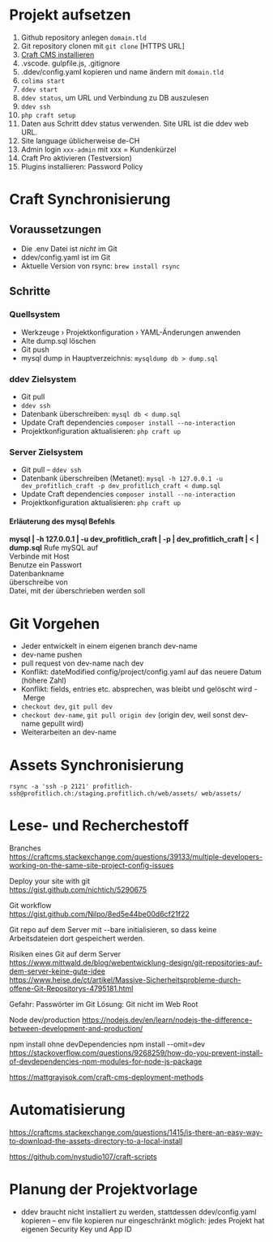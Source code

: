 # Projekt aufsetzen

1. Github repository anlegen `domain.tld`
2. Git repository clonen mit `git clone` [HTTPS URL]
3. [Craft CMS installieren](https://craftcms.com/docs/4.x/installation.html) 
4. .vscode. gulpfile.js, .gitignore
5. .ddev/config.yaml kopieren und name ändern mit `domain.tld`
6. `colima start`
7. `ddev start`
8. `ddev status`, um URL und Verbindung zu DB auszulesen
9.  `ddev ssh`
10.  `php craft setup`
11. Daten aus Schritt ddev status verwenden. Site URL ist die ddev web URL.
12. Site language üblicherweise de-CH
13. Admin login `xxx-admin` mit xxx = Kundenkürzel
14. Craft Pro aktivieren (Testversion)
15. Plugins installieren: Password Policy


# Craft Synchronisierung

## Voraussetzungen
- Die .env Datei ist _nicht_ im Git
- ddev/config.yaml ist im Git
- Aktuelle Version von rsync: `brew install rsync`

## Schritte

### Quellsystem
- Werkzeuge › Projektkonfiguration › YAML-Änderungen anwenden
- Alte dump.sql löschen
- Git push
- mysql dump in Hauptverzeichnis: `mysqldump db > dump.sql`

### ddev Zielsystem 
- Git pull
- `ddev ssh`
- Datenbank überschreiben: `mysql db < dump.sql`
- Update Craft dependencies `composer install --no-interaction`
- Projektkonfiguration aktualisieren: `php craft up`

### Server Zielsystem 
- Git pull 
– `ddev ssh`
- Datenbank überschreiben (Metanet): `mysql -h 127.0.0.1 -u dev_profitlich_craft -p dev_profitlich_craft < dump.sql`
- Update Craft dependencies `composer install --no-interaction`
- Projektkonfiguration aktualisieren: `php craft up`

#### Erläuterung des mysql Befehls
**mysql | -h 127.0.0.1 | -u dev_profitlich_craft | -p | dev_profitlich_craft | < | dump.sql**
Rufe mySQL auf  
Verbinde mit Host  
Benutze ein Passwort  
Datenbankname  
überschreibe von  
Datei, mit der überschrieben werden soll


# Git Vorgehen
- Jeder entwickelt in einem eigenen branch dev-name
- dev-name pushen
- pull request von dev-name nach dev
- Konflikt: dateModified config/project/config.yaml auf das neuere Datum (höhere Zahl)
- Konflikt: fields, entries etc. absprechen, was bleibt und gelöscht wird
- Merge
- `checkout dev`, `git pull dev`
- `checkout dev-name`, `git pull origin dev` (origin dev, weil sonst dev-name gepullt wird)
- Weiterarbeiten an dev-name


# Assets Synchronisierung

    rsync -a 'ssh -p 2121' profitlich-ssh@profitlich.ch:/staging.profitlich.ch/web/assets/ web/assets/


# Lese- und Recherchestoff

Branches  
https://craftcms.stackexchange.com/questions/39133/multiple-developers-working-on-the-same-site-project-config-issues

Deploy your site with git  
https://gist.github.com/nichtich/5290675

Git workflow  
https://gist.github.com/Nilpo/8ed5e44be00d6cf21f22

Git repo auf dem Server mit --bare initialisieren, so dass keine Arbeitsdateien dort gespeichert werden.

Risiken eines Git auf derm Server  
https://www.mittwald.de/blog/webentwicklung-design/git-repositories-auf-dem-server-keine-gute-idee  
https://www.heise.de/ct/artikel/Massive-Sicherheitsprobleme-durch-offene-Git-Repositorys-4795181.html

Gefahr: Passwörter im Git
Lösung: Git nicht im Web Root

Node dev/production
https://nodejs.dev/en/learn/nodejs-the-difference-between-development-and-production/

npm install ohne devDependencies
npm install --omit=dev
https://stackoverflow.com/questions/9268259/how-do-you-prevent-install-of-devdependencies-npm-modules-for-node-js-package

https://mattgrayisok.com/craft-cms-deployment-methods


# Automatisierung

https://craftcms.stackexchange.com/questions/1415/is-there-an-easy-way-to-download-the-assets-directory-to-a-local-install

https://github.com/nystudio107/craft-scripts


# Planung der Projektvorlage
- ddev braucht nicht installiert zu werden, stattdessen ddev/config.yaml kopieren
– env file kopieren nur eingeschränkt möglich: jedes Projekt hat eigenen Security Key und App ID